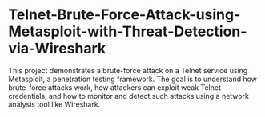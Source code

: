 # Telnet-Brute-Force-Attack-using-Metasploit-with-Threat-Detection-via-Wireshark
This project demonstrates a brute-force attack on a Telnet service using Metasploit, a penetration testing framework. The goal is to understand how brute-force attacks work, how attackers can exploit weak Telnet credentials, and how to monitor and detect such attacks using a network analysis tool like Wireshark.
